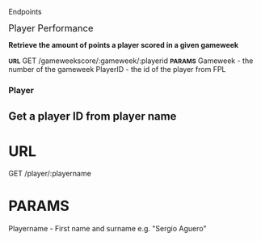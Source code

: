 Endpoints

<span style="font-size:18px">Player Performance</span>

<span style="font-size:14px"><b>Retrieve the amount of points a player scored in a given gameweek</b></span>

<span style="font-size:12px"><b>URL</b></span>
GET /gameweekscore/:gameweek/:playerid
<span style="font-size:12px"><b>PARAMS</b></span>
Gameweek - the number of the gameweek
PlayerID - the id of the player from FPL

### Player

## Get a player ID from player name

# URL
GET /player/:playername
# PARAMS
Playername - First name and surname e.g. "Sergio Aguero"




